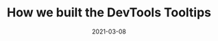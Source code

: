 ---
layout: article.njk
title: "How we built the DevTools Tooltips"
tags: article
date: 2021-03-08
excerpt: "DevTools has become very complex and to help with this we, at Microsoft, built a help mode that provides documentation while hovering over various areas of the user interface. In this article, I go over how we implented this in Edge DevTools."
thumbnail: "https://miro.medium.com/max/1400/1*AOmbjEjfhNVgUUKSX0xgQA.png"
external: https://medium.com/web-on-the-edge/how-we-built-the-devtools-tooltips-4e9933abbd8a
---